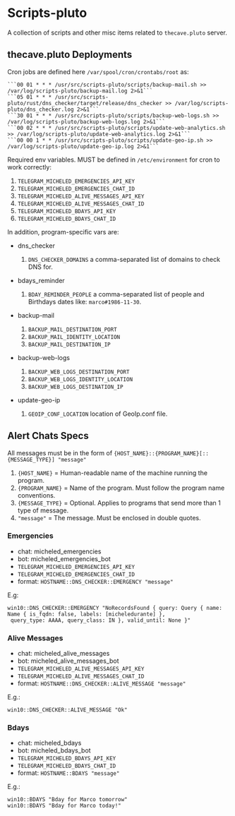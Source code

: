 # Scripts-pluto
A collection of scripts and other misc items related to `thecave.pluto` server.

## thecave.pluto Deployments
Cron jobs are defined here `/var/spool/cron/crontabs/root` as:

    ```00 01 * * * /usr/src/scripts-pluto/scripts/backup-mail.sh >> /var/log/scripts-pluto/backup-mail.log 2>&1```
    ```05 01 * * * /usr/src/scripts-pluto/rust/dns_checker/target/release/dns_checker >> /var/log/scripts-pluto/dns_checker.log 2>&1```
    ```30 01 * * * /usr/src/scripts-pluto/scripts/backup-web-logs.sh >> /var/log/scripts-pluto/backup-web-logs.log 2>&1```
    ```00 02 * * * /usr/src/scripts-pluto/scripts/update-web-analytics.sh >> /var/log/scripts-pluto/update-web-analytics.log 2>&1```
    ```00 00 1 * * /usr/src/scripts-pluto/scripts/update-geo-ip.sh >> /var/log/scripts-pluto/update-geo-ip.log 2>&1```

Required env variables. MUST be defined in `/etc/environment` for cron to work correctly:
1. `TELEGRAM_MICHELED_EMERGENCIES_API_KEY`
1. `TELEGRAM_MICHELED_EMERGENCIES_CHAT_ID`
1. `TELEGRAM_MICHELED_ALIVE_MESSAGES_API_KEY`
1. `TELEGRAM_MICHELED_ALIVE_MESSAGES_CHAT_ID`
1. `TELEGRAM_MICHELED_BDAYS_API_KEY`
1. `TELEGRAM_MICHELED_BDAYS_CHAT_ID`

In addition, program-specific vars are:

- dns_checker
    1. `DNS_CHECKER_DOMAINS` a comma-separated list of domains to check DNS for.
    
- bdays_reminder
    1. `BDAY_REMINDER_PEOPLE` a comma-separated list of people and Birthdays dates like: `marco#1986-11-30`.
    
- backup-mail
    1. `BACKUP_MAIL_DESTINATION_PORT`
    1. `BACKUP_MAIL_IDENTITY_LOCATION`
    1. `BACKUP_MAIL_DESTINATION_IP`
    
- backup-web-logs
    1. `BACKUP_WEB_LOGS_DESTINATION_PORT`
    1. `BACKUP_WEB_LOGS_IDENTITY_LOCATION`
    1. `BACKUP_WEB_LOGS_DESTINATION_IP`

- update-geo-ip
    1. `GEOIP_CONF_LOCATION` location of GeoIp.conf file.

## Alert Chats Specs
All messages must be in the form of
`{HOST_NAME}::{PROGRAM_NAME}[::{MESSAGE_TYPE}] "message"`
1. `{HOST_NAME}` = Human-readable name of the machine running the program.
1. `{PROGRAM_NAME}` = Name of the program. Must follow the program name conventions.
1. `{MESSAGE_TYPE}` = Optional. Applies to programs that send more than 1 type of message.
1. `"message"` = The message. Must be enclosed in double quotes.

### Emergencies
- chat: micheled_emergencies
- bot: micheled_emergencies_bot
- `TELEGRAM_MICHELED_EMERGENCIES_API_KEY`
- `TELEGRAM_MICHELED_EMERGENCIES_CHAT_ID`
- format: `HOSTNAME::DNS_CHECKER::EMERGENCY "message"`

E.g:
```
win10::DNS_CHECKER::EMERGENCY "NoRecordsFound { query: Query { name: Name { is_fqdn: false, labels: [micheledurante] },
 query_type: AAAA, query_class: IN }, valid_until: None }"
```

### Alive Messages
- chat: micheled_alive_messages
- bot: micheled_alive_messages_bot
- `TELEGRAM_MICHELED_ALIVE_MESSAGES_API_KEY`
- `TELEGRAM_MICHELED_ALIVE_MESSAGES_CHAT_ID`
- format: `HOSTNAME::DNS_CHECKER::ALIVE_MESSAGE "message"`

E.g.:
```
win10::DNS_CHECKER::ALIVE_MESSAGE "Ok"
```

### Bdays
- chat: micheled_bdays
- bot: micheled_bdays_bot
- `TELEGRAM_MICHELED_BDAYS_API_KEY`
- `TELEGRAM_MICHELED_BDAYS_CHAT_ID`
- format: `HOSTNAME::BDAYS "message"`

E.g.:
```
win10::BDAYS "Bday for Marco tomorrow"
win10::BDAYS "Bday for Marco today!"
```
